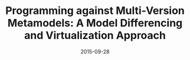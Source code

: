 ---
abstract: ''
authors:
- Robert Bill
- Manuel Wimmer
date: '2015-09-28'
featured: false
links:
- name: Publik
  url: https://publik.tuwien.ac.at/showentry.php?ID=240819&lang=2
publication_types:
- '1'
publishDate: '2015-09-28'
specifics: null
title: 'Programming against Multi-Version Metamodels: A Model Differencing and Virtualization
  Approach'
url_pdf: http://ceur-ws.org/Vol-1511/paper-02.pdf
---